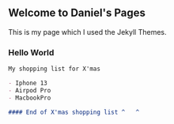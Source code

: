 ## Welcome to Daniel's Pages

This is my page which I used the Jekyll Themes.

### Hello World

```markdown
My shopping list for X'mas

- Iphone 13
- Airpod Pro
- MacbookPro

#### End of X'mas shopping list ^   ^


